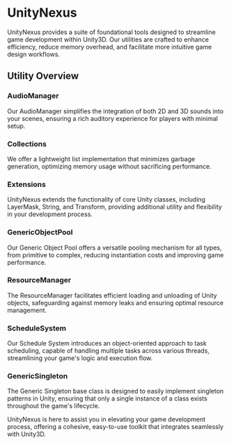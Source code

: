 # UnityNexus
UnityNexus provides a suite of foundational tools designed to streamline game development within Unity3D. Our utilities are crafted to enhance efficiency, reduce memory overhead, and facilitate more intuitive game design workflows.

## Utility Overview

### AudioManager
Our AudioManager simplifies the integration of both 2D and 3D sounds into your scenes, ensuring a rich auditory experience for players with minimal setup.

### Collections
We offer a lightweight list implementation that minimizes garbage generation, optimizing memory usage without sacrificing performance.

### Extensions
UnityNexus extends the functionality of core Unity classes, including LayerMask, String, and Transform, providing additional utility and flexibility in your development process.

### GenericObjectPool
Our Generic Object Pool offers a versatile pooling mechanism for all types, from primitive to complex, reducing instantiation costs and improving game performance.

### ResourceManager
The ResourceManager facilitates efficient loading and unloading of Unity objects, safeguarding against memory leaks and ensuring optimal resource management.

### ScheduleSystem
Our Schedule System introduces an object-oriented approach to task scheduling, capable of handling multiple tasks across various threads, streamlining your game's logic and execution flow.

### GenericSingleton
The Generic Singleton base class is designed to easily implement singleton patterns in Unity, ensuring that only a single instance of a class exists throughout the game's lifecycle.

UnityNexus is here to assist you in elevating your game development process, offering a cohesive, easy-to-use toolkit that integrates seamlessly with Unity3D.
